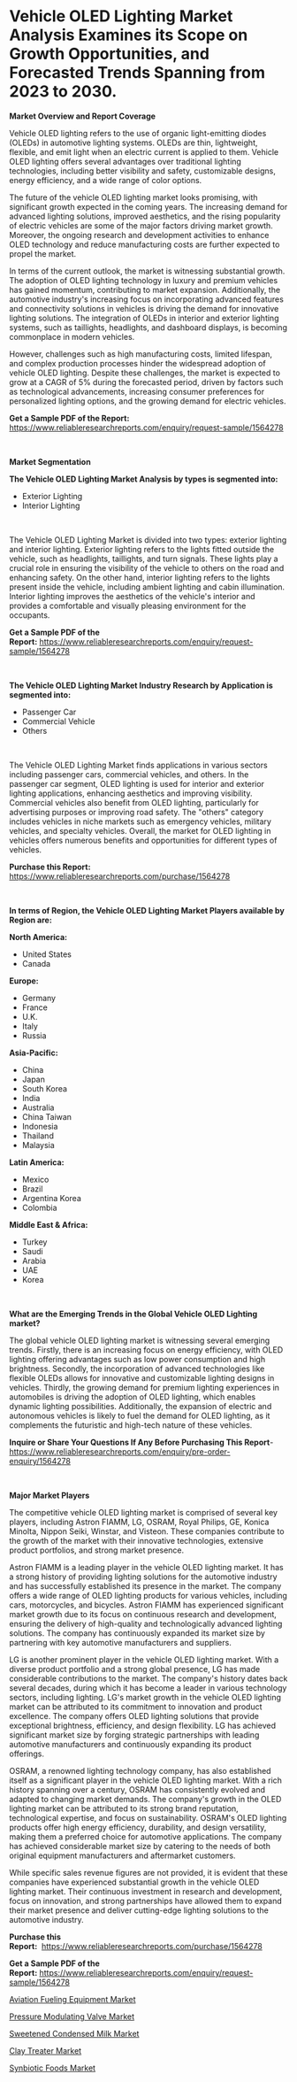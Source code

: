 <p><h1>Vehicle OLED Lighting Market Analysis Examines its Scope on Growth Opportunities, and Forecasted Trends Spanning from 2023 to 2030.</h1></p><p><strong>Market Overview and Report Coverage</strong></p>
<p><p>Vehicle OLED lighting refers to the use of organic light-emitting diodes (OLEDs) in automotive lighting systems. OLEDs are thin, lightweight, flexible, and emit light when an electric current is applied to them. Vehicle OLED lighting offers several advantages over traditional lighting technologies, including better visibility and safety, customizable designs, energy efficiency, and a wide range of color options.</p><p>The future of the vehicle OLED lighting market looks promising, with significant growth expected in the coming years. The increasing demand for advanced lighting solutions, improved aesthetics, and the rising popularity of electric vehicles are some of the major factors driving market growth. Moreover, the ongoing research and development activities to enhance OLED technology and reduce manufacturing costs are further expected to propel the market.</p><p>In terms of the current outlook, the market is witnessing substantial growth. The adoption of OLED lighting technology in luxury and premium vehicles has gained momentum, contributing to market expansion. Additionally, the automotive industry's increasing focus on incorporating advanced features and connectivity solutions in vehicles is driving the demand for innovative lighting solutions. The integration of OLEDs in interior and exterior lighting systems, such as taillights, headlights, and dashboard displays, is becoming commonplace in modern vehicles.</p><p>However, challenges such as high manufacturing costs, limited lifespan, and complex production processes hinder the widespread adoption of vehicle OLED lighting. Despite these challenges, the market is expected to grow at a CAGR of 5% during the forecasted period, driven by factors such as technological advancements, increasing consumer preferences for personalized lighting options, and the growing demand for electric vehicles.</p></p>
<p><strong>Get a Sample PDF of the Report:</strong> <a href="https://www.reliableresearchreports.com/enquiry/request-sample/1564278">https://www.reliableresearchreports.com/enquiry/request-sample/1564278</a></p>
<p>&nbsp;</p>
<p><strong>Market Segmentation</strong></p>
<p><strong>The Vehicle OLED Lighting Market Analysis by types is segmented into:</strong></p>
<p><ul><li>Exterior Lighting</li><li>Interior Lighting</li></ul></p>
<p>&nbsp;</p>
<p><p>The Vehicle OLED Lighting Market is divided into two types: exterior lighting and interior lighting. Exterior lighting refers to the lights fitted outside the vehicle, such as headlights, taillights, and turn signals. These lights play a crucial role in ensuring the visibility of the vehicle to others on the road and enhancing safety. On the other hand, interior lighting refers to the lights present inside the vehicle, including ambient lighting and cabin illumination. Interior lighting improves the aesthetics of the vehicle's interior and provides a comfortable and visually pleasing environment for the occupants.</p></p>
<p><strong>Get a Sample PDF of the Report:</strong>&nbsp;<a href="https://www.reliableresearchreports.com/enquiry/request-sample/1564278">https://www.reliableresearchreports.com/enquiry/request-sample/1564278</a></p>
<p>&nbsp;</p>
<p><strong>The Vehicle OLED Lighting Market Industry Research by Application is segmented into:</strong></p>
<p><ul><li>Passenger Car</li><li>Commercial Vehicle</li><li>Others</li></ul></p>
<p>&nbsp;</p>
<p><p>The Vehicle OLED Lighting Market finds applications in various sectors including passenger cars, commercial vehicles, and others. In the passenger car segment, OLED lighting is used for interior and exterior lighting applications, enhancing aesthetics and improving visibility. Commercial vehicles also benefit from OLED lighting, particularly for advertising purposes or improving road safety. The "others" category includes vehicles in niche markets such as emergency vehicles, military vehicles, and specialty vehicles. Overall, the market for OLED lighting in vehicles offers numerous benefits and opportunities for different types of vehicles.</p></p>
<p><strong>Purchase this Report:</strong>&nbsp; <a href="https://www.reliableresearchreports.com/purchase/1564278">https://www.reliableresearchreports.com/purchase/1564278</a></p>
<p>&nbsp;</p>
<p><strong>In terms of Region, the Vehicle OLED Lighting Market Players available by Region are:</strong></p>
<p>
    <p> <strong> North America: </strong>
        <ul>
            <li>United States</li>
            <li>Canada</li>
        </ul>
        </p> 
    <p> <strong> Europe: </strong>
        <ul>
            <li>Germany</li>
            <li>France</li>
            <li>U.K.</li>
            <li>Italy</li>
            <li>Russia</li>
        </ul>
        </p> 
    <p> <strong> Asia-Pacific: </strong>
        <ul>
            <li>China</li>
            <li>Japan</li>
            <li>South Korea</li>
            <li>India</li>
            <li>Australia</li>
            <li>China Taiwan</li>
            <li>Indonesia</li>
            <li>Thailand</li>
            <li>Malaysia</li>
        </ul>
        </p> 
    <p> <strong> Latin America: </strong>
        <ul>
            <li>Mexico</li>
            <li>Brazil</li>
            <li>Argentina Korea</li>
            <li>Colombia</li>
        </ul>
        </p> 
    <p> <strong> Middle East & Africa: </strong>
        <ul>
            <li>Turkey</li>
            <li>Saudi</li>
            <li>Arabia</li>
            <li>UAE</li>
            <li>Korea</li>
        </ul>
    </p>
    </p>
<p>&nbsp;</p>
<p><strong>What are the Emerging Trends in the Global Vehicle OLED Lighting market?</strong></p>
<p><p>The global vehicle OLED lighting market is witnessing several emerging trends. Firstly, there is an increasing focus on energy efficiency, with OLED lighting offering advantages such as low power consumption and high brightness. Secondly, the incorporation of advanced technologies like flexible OLEDs allows for innovative and customizable lighting designs in vehicles. Thirdly, the growing demand for premium lighting experiences in automobiles is driving the adoption of OLED lighting, which enables dynamic lighting possibilities. Additionally, the expansion of electric and autonomous vehicles is likely to fuel the demand for OLED lighting, as it complements the futuristic and high-tech nature of these vehicles.</p></p>
<p><strong>Inquire or Share Your Questions If Any Before Purchasing This Report</strong>- <a href="https://www.reliableresearchreports.com/enquiry/pre-order-enquiry/1564278">https://www.reliableresearchreports.com/enquiry/pre-order-enquiry/1564278</a></p>
<p>&nbsp;</p>
<p><strong>Major Market Players</strong></p>
<p><p>The competitive vehicle OLED lighting market is comprised of several key players, including Astron FIAMM, LG, OSRAM, Royal Philips, GE, Konica Minolta, Nippon Seiki, Winstar, and Visteon. These companies contribute to the growth of the market with their innovative technologies, extensive product portfolios, and strong market presence.</p><p>Astron FIAMM is a leading player in the vehicle OLED lighting market. It has a strong history of providing lighting solutions for the automotive industry and has successfully established its presence in the market. The company offers a wide range of OLED lighting products for various vehicles, including cars, motorcycles, and bicycles. Astron FIAMM has experienced significant market growth due to its focus on continuous research and development, ensuring the delivery of high-quality and technologically advanced lighting solutions. The company has continuously expanded its market size by partnering with key automotive manufacturers and suppliers.</p><p>LG is another prominent player in the vehicle OLED lighting market. With a diverse product portfolio and a strong global presence, LG has made considerable contributions to the market. The company's history dates back several decades, during which it has become a leader in various technology sectors, including lighting. LG's market growth in the vehicle OLED lighting market can be attributed to its commitment to innovation and product excellence. The company offers OLED lighting solutions that provide exceptional brightness, efficiency, and design flexibility. LG has achieved significant market size by forging strategic partnerships with leading automotive manufacturers and continuously expanding its product offerings.</p><p>OSRAM, a renowned lighting technology company, has also established itself as a significant player in the vehicle OLED lighting market. With a rich history spanning over a century, OSRAM has consistently evolved and adapted to changing market demands. The company's growth in the OLED lighting market can be attributed to its strong brand reputation, technological expertise, and focus on sustainability. OSRAM's OLED lighting products offer high energy efficiency, durability, and design versatility, making them a preferred choice for automotive applications. The company has achieved considerable market size by catering to the needs of both original equipment manufacturers and aftermarket customers.</p><p>While specific sales revenue figures are not provided, it is evident that these companies have experienced substantial growth in the vehicle OLED lighting market. Their continuous investment in research and development, focus on innovation, and strong partnerships have allowed them to expand their market presence and deliver cutting-edge lighting solutions to the automotive industry.</p></p>
<p><strong>Purchase this Report:</strong>&nbsp;&nbsp;<a href="https://www.reliableresearchreports.com/purchase/1564278">https://www.reliableresearchreports.com/purchase/1564278</a></p>
<p></p>
<p><strong>Get a Sample PDF of the Report:</strong>&nbsp;<a href="https://www.reliableresearchreports.com/enquiry/request-sample/1564278">https://www.reliableresearchreports.com/enquiry/request-sample/1564278</a></p>
<p><p><a href="https://www.linkedin.com/pulse/aviation-fueling-equipment-market-insights-players-forecast-cozoe/">Aviation Fueling Equipment Market</a></p><p><a href="https://www.linkedin.com/pulse/pressure-modulating-valve-market-size-share-fende/">Pressure Modulating Valve Market</a></p><p><a href="https://medium.com/@vilmalittel/decoding-sweetened-condensed-milk-market-metrics-market-share-trends-and-growth-patterns-922838fce6b3">Sweetened Condensed Milk Market</a></p><p><a href="https://www.linkedin.com/pulse/clay-treater-market-size-share-global-analysis-report-qylie/">Clay Treater Market</a></p><p><a href="https://medium.com/@holliswelch2023/synbiotic-foods-market-comprehensive-assessment-by-type-application-and-geography-89003cf77141">Synbiotic Foods Market</a></p></p>